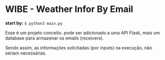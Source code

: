 # WIBE - Weather Infor By Email

**start by:** ```$ python3 main.py```

Esse é um projeto conceito. pode ser adicionado a uma API Flask,
mais um database para armazenar os emails (receivers).

Sendo assim, as informações solicitadas (por inputs) na execução,
não seriam necessárias.